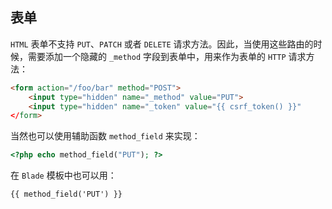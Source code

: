 ## 表单

`HTML` 表单不支持 `PUT`、`PATCH` 或者 `DELETE` 请求方法。因此，当使用这些路由的时候，需要添加一个隐藏的 `_method` 字段到表单中，用来作为表单的 `HTTP` 请求方法：

```html
<form action="/foo/bar" method="POST">
    <input type="hidden" name="_method" value="PUT">
    <input type="hidden" name="_token" value="{{ csrf_token() }}"
</form>
``` 
当然也可以使用辅助函数 `method_field` 来实现：

```php
<?php echo method_field("PUT"); ?>
```

在 `Blade` 模板中也可以用：

```
{{ method_field('PUT') }}
```